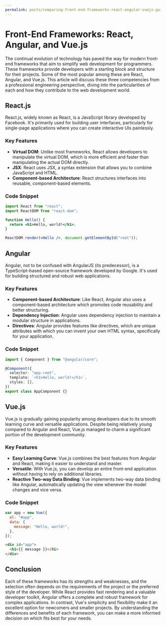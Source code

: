 ```yaml
---
permalink: posts/comparing-front-end-frameworks-react-angular-vuejs-guide
---
```


# Front-End Frameworks: React, Angular, and Vue.js

The continual evolution of technology has paved the way for modern front-end frameworks that aim to simplify web development for programmers. These frameworks provide developers with a starting block and structure for their projects. Some of the most popular among these are React, Angular, and Vue.js. This article will discuss these three competencies from a professional engineering perspective, diving into the particularities of each and how they contribute to the web development world.

## React.js

React.js, widely known as React, is a JavaScript library developed by Facebook. It's primarily used for building user interfaces, particularly for single-page applications where you can create interactive UIs painlessly.

### Key Features

- **Virtual DOM**: Unlike most frameworks, React allows developers to manipulate the virtual DOM, which is more efficient and faster than manipulating the actual DOM directly.
- **JSX**: React uses JSX, a syntax extension that allows you to combine JavaScript and HTML.
- **Component-based Architecture**: React structures interfaces into reusable, component-based elements.

### Code Snippet

```jsx
import React from "react";
import ReactDOM from "react-dom";

function Hello() {
  return <h1>Hello, world!</h1>;
}

ReactDOM.render(<Hello />, document.getElementById("root"));
```

## Angular

Angular, not to be confused with AngularJS (its predecessor), is a TypeScript-based open-source framework developed by Google. It's used for building structured and robust web applications.

### Key Features

- **Component-based Architecture**: Like React, Angular also uses a component-based architecture which promotes code reusability and better structuring.
- **Dependency Injection**: Angular uses dependency injection to maintain a modular structure in applications.
- **Directives**: Angular provides features like directives, which are unique attributes with which you can invent your own HTML syntax, specifically for your application.

### Code Snippet

```ts
import { Component } from "@angular/core";

@Component({
  selector: "app-root",
  template: `<h1>Hello, world!</h1>`,
  styles: [],
})
export class AppComponent {}
```

## Vue.js

Vue.js is gradually gaining popularity among developers due to its smooth learning curve and versatile applications. Despite being relatively young compared to Angular and React, Vue.js managed to charm a significant portion of the development community.

### Key Features

- **Easy Learning Curve**: Vue.js combines the best features from Angular and React, making it easier to understand and master.
- **Versatile**: With Vue.js, you can develop an entire front-end application without having to rely on additional libraries.
- **Reactive Two-way Data Binding**: Vue implements two-way data binding like Angular, automatically updating the view whenever the model changes and vice versa.

### Code Snippet

```js
var app = new Vue({
  el: "#app",
  data: {
    message: "Hello, world!",
  },
});
```

```html
<div id="app">
  <h1>{{ message }}</h1>
</div>
```

## Conclusion

Each of these frameworks has its strengths and weaknesses, and the selection often depends on the requirements of the project or the preferred style of the developer. While React provides fast rendering and a valuable developer toolkit, Angular offers a complete and robust framework for complex applications. In contrast, Vue's simplicity and flexibility make it an excellent option for newcomers and smaller projects. By understanding the differences and benefits of each framework, you can make a more informed decision on which fits best for your needs.
